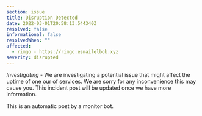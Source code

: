 ```yaml
---
section: issue
title: Disruption Detected
date: 2022-03-01T20:58:13.544340Z
resolved: false
informational: false
resolvedWhen: ""
affected:
  - rimgo - https://rimgo.esmailelbob.xyz
severity: disrupted
---
```

*Investigating* - We are investigating a potential issue that might affect the uptime of one our of services. We are sorry for any inconvenience this may cause you. This incident post will be updated once we have more information.

This is an automatic post by a monitor bot.
        